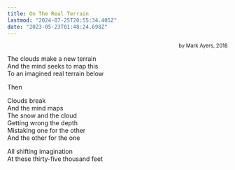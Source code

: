 ```yaml
---
title: On The Real Terrain
lastmod: "2024-07-25T20:55:34.405Z"
date: "2023-05-23T01:48:24.698Z"
---
```


<div style="text-align: right"><small>by Mark Ayers, 2018</small></div>

The clouds make a new terrain\
And the mind seeks to map this\
To an imagined real terrain below

Then

Clouds break\
And the mind maps\
The snow and the cloud\
Getting wrong the depth\
Mistaking one for the other\
And the other for the one

All shifting imagination\
At these thirty-five thousand feet
